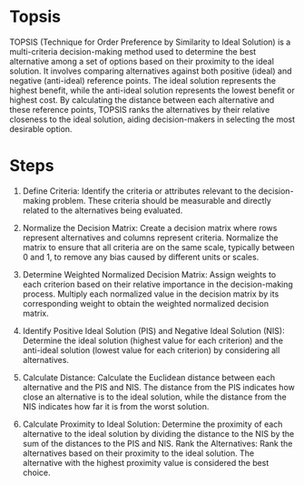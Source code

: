 # Topsis
TOPSIS (Technique for Order Preference by Similarity to Ideal Solution) is a multi-criteria decision-making method used to determine the best alternative among a set of options based on their proximity to the ideal solution. It involves comparing alternatives against both positive (ideal) and negative (anti-ideal) reference points. The ideal solution represents the highest benefit, while the anti-ideal solution represents the lowest benefit or highest cost. By calculating the distance between each alternative and these reference points, TOPSIS ranks the alternatives by their relative closeness to the ideal solution, aiding decision-makers in selecting the most desirable option.

# Steps 
1. Define Criteria: Identify the criteria or attributes relevant to the decision-making problem. These criteria should be measurable and directly related to the alternatives being evaluated.

2. Normalize the Decision Matrix: Create a decision matrix where rows represent alternatives and columns represent criteria. Normalize the matrix to ensure that all criteria are on the same scale, typically between 0 and 1, to remove any bias caused by different units or scales.

3. Determine Weighted Normalized Decision Matrix: Assign weights to each criterion based on their relative importance in the decision-making process. Multiply each normalized value in the decision matrix by its corresponding weight to obtain the weighted normalized decision matrix.

4. Identify Positive Ideal Solution (PIS) and Negative Ideal Solution (NIS): Determine the ideal solution (highest value for each criterion) and the anti-ideal solution (lowest value for each criterion) by considering all alternatives.

5. Calculate Distance: Calculate the Euclidean distance between each alternative and the PIS and NIS. The distance from the PIS indicates how close an alternative is to the ideal solution, while the distance from the NIS indicates how far it is from the worst solution.

6. Calculate Proximity to Ideal Solution: Determine the proximity of each alternative to the ideal solution by dividing the distance to the NIS by the sum of the distances to the PIS and NIS.
Rank the Alternatives: Rank the alternatives based on their proximity to the ideal solution. The alternative with the highest proximity value is considered the best choice.
